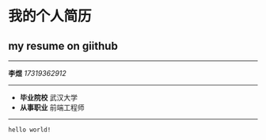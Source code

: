 # 我的个人简历
## my resume on giithub
***
**李煜** *17319362912*
***
* **毕业院校** 武汉大学
* **从事职业** 前端工程师
---
`hello world!` 